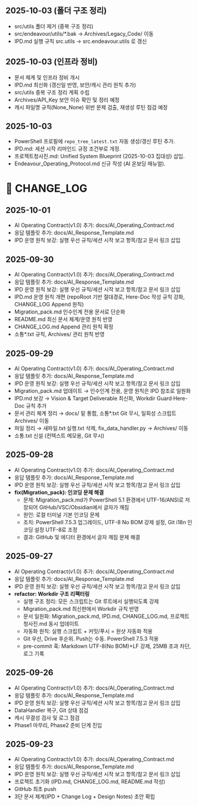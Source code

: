 ## 2025-10-03 (폴더 구조 정리)
- src/utils 폴더 제거 (중복 구조 정리)
- src/endeavour/utils/*.bak → Archives/Legacy_Code/ 이동
- IPD.md 실행 규칙 src.utils → src.endeavour.utils 로 갱신
## 2025-10-03 (인프라 정비)
- 문서 체계 및 인프라 정비 개시
- IPD.md 최신화 (갱신일 반영, 보안/캐시 관리 원칙 추가)
- src/utils 중복 구조 정리 계획 수립
- Archives/API_Key 보안 이슈 확인 및 정리 예정
- 캐시 파일명 규칙(None_None) 위반 문제 검출, 재생성 루틴 점검 예정
## 2025-10-03
- PowerShell 프로필에 `repo_tree_latest.txt` 자동 생성/갱신 루틴 추가.
- IPD.md: 세션 시작 리마인드 규정 조건부로 개정.
- 프로젝트청사진.md: Unified System Blueprint (2025-10-03 집대성) 삽입.
- Endeavour_Operating_Protocol.md 신규 작성 (AI 온보딩 매뉴얼).
# 📑 CHANGE_LOG

## 2025-10-01
- AI Operating Contract(v1.0) 추가: docs/AI_Operating_Contract.md
- 응답 템플릿 추가: docs/AI_Response_Template.md
- IPD 운영 원칙 보강: 실행 우선 규칙/세션 시작 보고 항목/참고 문서 링크 삽입

## 2025-09-30
- AI Operating Contract(v1.0) 추가: docs/AI_Operating_Contract.md
- 응답 템플릿 추가: docs/AI_Response_Template.md
- IPD 운영 원칙 보강: 실행 우선 규칙/세션 시작 보고 항목/참고 문서 링크 삽입
- IPD.md 운영 원칙 개편 (repoRoot 기반 절대경로, Here-Doc 작성 규칙 강화, CHANGE_LOG Append 원칙)
- Migration_pack.md 인수인계 전용 문서로 단순화
- README.md 최신 문서 체계/운영 원칙 반영
- CHANGE_LOG.md Append 관리 원칙 확정
- 소통*.txt 규칙, Archives/ 관리 원칙 반영

## 2025-09-29
- AI Operating Contract(v1.0) 추가: docs/AI_Operating_Contract.md
- 응답 템플릿 추가: docs/AI_Response_Template.md
- IPD 운영 원칙 보강: 실행 우선 규칙/세션 시작 보고 항목/참고 문서 링크 삽입
- Migration_pack.md 업데이트 → 인수인계 전용, 운영 원칙은 IPD 참조로 일원화
- IPD.md 보강 → Vision & Target Deliverable 최신화, Workdir Guard·Here-Doc 규칙 추가
- 문서 관리 체계 정리 → docs/ 밑 통합, 소통*.txt Git 무시, 일회성 스크립트 Archives/ 이동
- 파일 정리 → 새파일.txt·실행.txt 삭제, fix_data_handler.py → Archives/ 이동
- 소통.txt 신설 (컨텍스트 메모용, Git 무시)

## 2025-09-28
- AI Operating Contract(v1.0) 추가: docs/AI_Operating_Contract.md
- 응답 템플릿 추가: docs/AI_Response_Template.md
- IPD 운영 원칙 보강: 실행 우선 규칙/세션 시작 보고 항목/참고 문서 링크 삽입
- **fix(Migration_pack): 인코딩 문제 해결**
  - 문제: Migration_pack.md가 PowerShell 5.1 환경에서 UTF-16/ANSI로 저장되어 GitHub/VSC/Obsidian에서 글자가 깨짐
  - 원인: 로컬 터미널 기본 인코딩 문제
  - 조치: PowerShell 7.5.3 업그레이드,  UTF-8 No BOM 강제 설정, Git i18n 인코딩 설정 UTF-8로 조정
  - 결과: GitHub 및 에디터 환경에서 글자 깨짐 문제 해결

## 2025-09-27
- AI Operating Contract(v1.0) 추가: docs/AI_Operating_Contract.md
- 응답 템플릿 추가: docs/AI_Response_Template.md
- IPD 운영 원칙 보강: 실행 우선 규칙/세션 시작 보고 항목/참고 문서 링크 삽입
- **refactor: Workdir 구조 리팩터링**
  - 실행 구조 정리: 모든 스크립트는 Git 루트에서 실행되도록 강제
  - Migration_pack.md 최신판에서 Workdir 규칙 반영
  - 문서 일원화: Migration_pack.md, IPD.md, CHANGE_LOG.md, 프로젝트청사진.md 동시 업데이트
  - 자동화 원칙: 실행 스크립트 + 커밋/푸시 = 원샷 자동화 적용
  - Git 우선, Drive 후순위. Push는 수동. PowerShell 7.5.3 적용
  - pre-commit 훅: Markdown UTF-8(No BOM)+LF 강제, 25MB 초과 차단, 로그 기록

## 2025-09-26
- AI Operating Contract(v1.0) 추가: docs/AI_Operating_Contract.md
- 응답 템플릿 추가: docs/AI_Response_Template.md
- IPD 운영 원칙 보강: 실행 우선 규칙/세션 시작 보고 항목/참고 문서 링크 삽입
- DataHandler 복구, Git 상태 점검
- 캐시 무결성 검사 및 로그 점검
- Phase1 마무리, Phase2 준비 단계 진입

## 2025-09-23
- AI Operating Contract(v1.0) 추가: docs/AI_Operating_Contract.md
- 응답 템플릿 추가: docs/AI_Response_Template.md
- IPD 운영 원칙 보강: 실행 우선 규칙/세션 시작 보고 항목/참고 문서 링크 삽입
- 프로젝트 초기화 (IPD.md, CHANGE_LOG.md, README.md 작성)
- GitHub 최초 push
- 3단 문서 체계(IPD + Change Log + Design Notes) 초안 확립